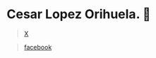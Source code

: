 # Cesar Lopez Orihuela. 👋

> [X](https://twitter.com/Cesar_22_ "twitter")

> [facebook](https://www.facebook.com/23.Cesar "facebook")

